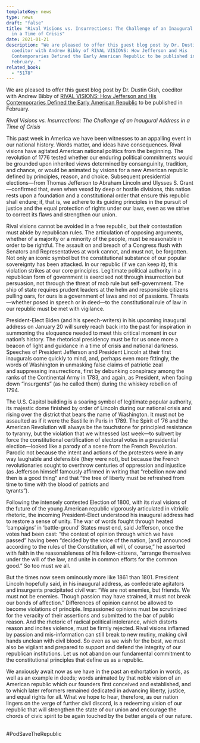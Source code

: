 ```yaml
---
templateKey: news
type: news
draft: "false"
title: "Rival Visions vs. Insurrections: The Challenge of an Inaugural Address
  in a Time of Crisis"
date: 2021-01-21
description: "We are pleased to offer this guest blog post by Dr. Dustin Gish,
  coeditor with Andrew Bibby of RIVAL VISIONS: How Jefferson and His
  Contemporaries Defined the Early American Republic to be published in
  February. "
related_book:
  - "5178"
---
```

We are pleased to offer this guest blog post by Dr. Dustin Gish, coeditor with Andrew Bibby of [RIVAL VISIONS: How Jefferson and His Contemporaries Defined the Early American Republic](https://www.upress.virginia.edu/title/5178) to be published in February. 

*Rival Visions vs. Insurrections: The Challenge of an Inaugural Address in a Time of Crisis*

This past week in America we have been witnesses to an appalling event in our national history. Words matter, and ideas have consequences. Rival visions have agitated American national politics from the beginning. The revolution of 1776 tested whether our enduring political commitments would be grounded upon inherited views determined by consanguinity, tradition, and chance, or would be animated by visions for a new American republic defined by principles, reason, and choice. Subsequent presidential elections—from Thomas Jefferson to Abraham Lincoln and Ulysses S. Grant—confirmed that, even when vexed by deep or hostile divisions, this nation rests upon a foundation and a constitutional order that ensure this republic shall endure; if, that is, we adhere to its guiding principles in the pursuit of justice and the equal protection of rights under our laws, even as we strive to correct its flaws and strengthen our union. 

Rival visions cannot be avoided in a free republic, but their contestation must abide by republican rules. The articulation of opposing arguments, whether of a majority or a minority of the people, must be reasonable in order to be rightful. The assault on and breach of a Congress flush with Senators and Representatives at work cannot, and must not, be forgotten. Not only an iconic symbol but the constitutional substance of our popular sovereignty has been attacked. In our republic (if we can keep it), this violation strikes at our core principles. Legitimate political authority in a republican form of government is exercised not through insurrection but persuasion, not through the threat of mob rule but self-government. The ship of state requires prudent leaders at the helm and responsible citizens pulling oars, for ours is a government of laws and not of passions. Threats—whether posed in speech or in deed—to the constitutional rule of law in our republic must be met with vigilance. 

President-Elect Biden (and his speech-writers) in his upcoming inaugural address on January 20 will surely reach back into the past for inspiration in summoning the eloquence needed to meet this critical moment in our nation’s history. The rhetorical presidency must be for us once more a beacon of light and guidance in a time of crisis and national darkness. Speeches of President Jefferson and President Lincoln at their first inaugurals come quickly to mind, and, perhaps even more fittingly, the words of Washington in unmasking false claims of patriotic zeal and suppressing insurrections, first by debunking conspiracy among the ranks of the Continental Army in 1783, and again, as President, when facing down “insurgents” (as he called them) during the whiskey rebellion of 1794.     

The U.S. Capitol building is a soaring symbol of legitimate popular authority, its majestic dome finished by order of Lincoln during our national crisis and rising over the district that bears the name of Washington. It must not be assaulted as if it were the Bastille in Paris in 1789. The Spirit of ’76 and the American Revolution will always be the touchstone for principled resistance to tyranny, but the violation that we witnessed last week—to subvert by force the constitutional certification of electoral votes in a presidential election—looked like a parody of a scene from the French Revolution. Parodic not because the intent and actions of the protesters were in any way laughable and defensible (they were not), but because the French revolutionaries sought to overthrow centuries of oppression and injustice (as Jefferson himself famously affirmed in writing that “rebellion now and then is a good thing” and that “the tree of liberty must be refreshed from time to time with the blood of patriots and tyrants”).                                                   

Following the intensely contested Election of 1800, with its rival visions of the future of the young American republic vigorously articulated in vitriolic rhetoric, the incoming President-Elect understood his inaugural address had to restore a sense of unity. The war of words fought through heated ‘campaigns’ in ‘battle-ground’ States must end, said Jefferson, once the votes had been cast: “the contest of opinion through which we have passed” having been “decided by the voice of the nation, \[and] announced according to the rules of the Constitution, all will, of course,” he asserted with faith in the reasonableness of his fellow-citizens, “arrange themselves under the will of the law, and unite in common efforts for the common good.” So too must we all. 

But the times now seem ominously more like 1861 than 1801. President Lincoln hopefully said, in his inaugural address, as confederate agitators and insurgents precipitated civil war: “We are not enemies, but friends. We must not be enemies. Though passion may have strained, it must not break our bonds of affection.” Differences of opinion cannot be allowed to become violations of principle. Impassioned opinions must be scrutinized for the veracity of their assertions and submitted to the bar of public reason. And the rhetoric of radical political intolerance, which distorts reason and incites violence, must be firmly rejected. Rival visions inflamed by passion and mis-information can still break to new mutiny, making civil hands unclean with civil blood. So even as we wish for the best, we must also be vigilant and prepared to support and defend the integrity of our republican institutions. Let us not abandon our fundamental commitment to the constitutional principles that define us as a republic.

We anxiously await now as we have in the past an exhortation in words, as well as an example in deeds; words animated by that noble vision of an American republic which our founders first conceived and established, and to which later reformers remained dedicated in advancing liberty, justice, and equal rights for all. What we hope to hear, therefore, as our nation lingers on the verge of further civil discord, is a redeeming vision of our republic that will strengthen the state of our union and encourage the chords of civic spirit to be again touched by the better angels of our nature.  

\#PodSaveTheRepublic